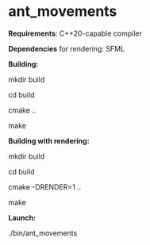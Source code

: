 # ant_movements

**Requirements**: C++20-capable compiler

**Dependencies** for rendering: SFML

**Building:**

mkdir build

cd build

cmake ..

make



**Building with rendering:**

mkdir build

cd build

cmake -DRENDER=1 ..

make



**Launch:**

./bin/ant_movements
